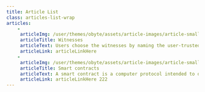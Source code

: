```yaml
---
title: Article List
class: articles-list-wrap
articles:
    -
     articleImg: /user/themes/obyte/assets/article-images/article-small1.png
     articleTitle: Witnesses
     articleText: Users choose the witnesses by naming the user-trusted witnesses in every storage unit. Witnesses are reputable users with real-world identities, and users who name them expect them to never try to double-spend. As long as the majority of witnesses behave as expected, all double-spend attempts are detected in time and marked as such.
     articleLink: articleLinkHere
    -
     articleImg: /user/themes/obyte/assets/article-images/article-small2.png
     articleTitle: Smart contracts
     articleText: A smart contract is a computer protocol intended to digitally facilitate, verify, or enforce the negotiation or performance of a contract. Smart contracts allow the performance of credible transactions without third parties. These transactions are trackable and irreversible.
     articleLink: articleLinkHere 222
---
```


